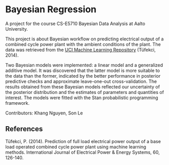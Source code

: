 # Bayesian Regression

A project for the course CS-E5710 Bayesian Data Analysis at Aalto University.

This project is about Bayesian workflow on predicting electrical output of a combined cycle power plant with the ambient conditions of the plant. The data was retrieved from the [UCI Machine Learning Repository](https://archive.ics.uci.edu/ml/datasets/Combined+Cycle+Power+Plant) (Tüfekci, 2014).

Two Bayesian models were implemented: a linear model and a generalized additive model. It was discovered that the latter model is more suitable to the data than the former, indicated by the better performance in posterior predictive checks and approximate leave-one-out cross-validation. The results obtained from these Bayesian models reflected our uncertainty of the posterior distribution and the estimates of parameters and quantities of interest. The models were fitted with the Stan probabilistic programming framework.

Contributors: Khang Nguyen, Son Le

## References

Tüfekci, P. (2014). Prediction of full load electrical power output of a base load operated combined cycle power plant using machine learning methods. International Journal of Electrical Power & Energy Systems, 60, 126-140.
